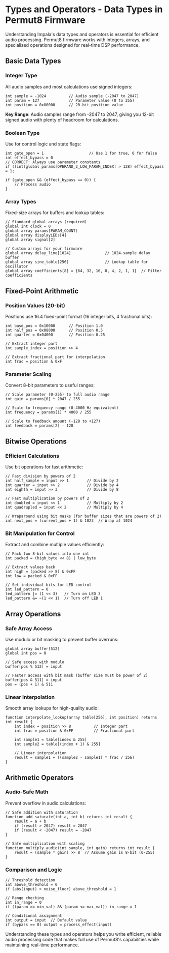 # Types and Operators - Data Types in Permut8 Firmware

Understanding Impala's data types and operators is essential for efficient audio processing. Permut8 firmware works with integers, arrays, and specialized operations designed for real-time DSP performance.

## Basic Data Types

### Integer Type

All audio samples and most calculations use signed integers:

```impala
int sample = -1024          // Audio sample (-2047 to 2047)
int param = 127             // Parameter value (0 to 255)
int position = 0x80000      // 20-bit position value
```

**Key Range**: Audio samples range from -2047 to 2047, giving you 12-bit signed audio with plenty of headroom for calculations.

### Boolean Type

Use for control logic and state flags:

```impala
int gate_open = 1                    // Use 1 for true, 0 for false
int effect_bypass = 0
// CORRECT: Always use parameter constants
if ((int)global params[OPERAND_2_LOW_PARAM_INDEX] > 128) effect_bypass = 1;

if (gate_open && (effect_bypass == 0)) {
    // Process audio
}
```

### Array Types

Fixed-size arrays for buffers and lookup tables:

```impala
// Standard global arrays (required)
global int clock = 0
global array params[PARAM_COUNT]
global array displayLEDs[4]
global array signal[2]

// Custom arrays for your firmware
global array delay_line[1024]               // 1024-sample delay buffer
global array sine_table[256]                // Lookup table for oscillator
global array coefficients[8] = {64, 32, 16, 8, 4, 2, 1, 1}  // Filter coefficients
```

## Fixed-Point Arithmetic

### Position Values (20-bit)

Positions use 16.4 fixed-point format (16 integer bits, 4 fractional bits):

```impala
int base_pos = 0x10000      // Position 1.0
int half_pos = 0x08000      // Position 0.5
int quarter = 0x04000       // Position 0.25

// Extract integer part
int sample_index = position >> 4

// Extract fractional part for interpolation
int frac = position & 0xF
```

### Parameter Scaling

Convert 8-bit parameters to useful ranges:

```impala
// Scale parameter (0-255) to full audio range
int gain = params[0] * 2047 / 255

// Scale to frequency range (0-4000 Hz equivalent)
int frequency = params[1] * 4000 / 255

// Scale to feedback amount (-128 to +127)
int feedback = params[2] - 128
```

## Bitwise Operations

### Efficient Calculations

Use bit operations for fast arithmetic:

```impala
// Fast division by powers of 2
int half_sample = input >> 1        // Divide by 2
int quarter = input >> 2            // Divide by 4
int eighth = input >> 3             // Divide by 8

// Fast multiplication by powers of 2
int doubled = input << 1            // Multiply by 2
int quadrupled = input << 2         // Multiply by 4

// Wraparound using bit masks (for buffer sizes that are powers of 2)
int next_pos = (current_pos + 1) & 1023  // Wrap at 1024
```

### Bit Manipulation for Control

Extract and combine multiple values efficiently:

```impala
// Pack two 8-bit values into one int
int packed = (high_byte << 8) | low_byte

// Extract values back
int high = (packed >> 8) & 0xFF
int low = packed & 0xFF

// Set individual bits for LED control
int led_pattern = 0
led_pattern |= (1 << 3)   // Turn on LED 3
led_pattern &= ~(1 << 1)  // Turn off LED 1
```

## Array Operations

### Safe Array Access

Use modulo or bit masking to prevent buffer overruns:

```impala
global array buffer[512]
global int pos = 0

// Safe access with modulo
buffer[pos % 512] = input

// Faster access with bit mask (buffer size must be power of 2)
buffer[pos & 511] = input
pos = (pos + 1) & 511
```

### Linear Interpolation

Smooth array lookups for high-quality audio:

```impala
function interpolate_lookup(array table[256], int position) returns int result {
    int index = position >> 8          // Integer part
    int frac = position & 0xFF         // Fractional part
    
    int sample1 = table[index & 255]
    int sample2 = table[(index + 1) & 255]
    
    // Linear interpolation
    result = sample1 + ((sample2 - sample1) * frac / 256)
}
```

## Arithmetic Operators

### Audio-Safe Math

Prevent overflow in audio calculations:

```impala
// Safe addition with saturation
function add_saturate(int a, int b) returns int result {
    result = a + b
    if (result > 2047) result = 2047
    if (result < -2047) result = -2047
}

// Safe multiplication with scaling
function multiply_audio(int sample, int gain) returns int result {
    result = (sample * gain) >> 8  // Assume gain is 8-bit (0-255)
}
```

### Comparison and Logic

```impala
// Threshold detection
int above_threshold = 0
if (abs(input) > noise_floor) above_threshold = 1

// Range checking
int in_range = 0
if ((param >= min_val) && (param <= max_val)) in_range = 1

// Conditional assignment
int output = input  // Default value
if (bypass == 0) output = process_effect(input)
```

Understanding these types and operators helps you write efficient, reliable audio processing code that makes full use of Permut8's capabilities while maintaining real-time performance.
